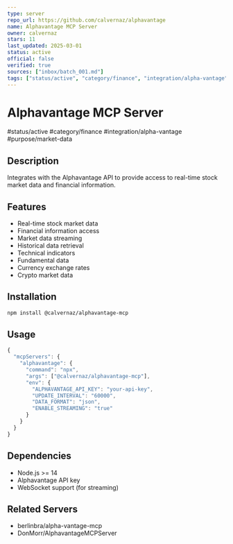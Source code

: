 ```yaml
--- 
type: server
repo_url: https://github.com/calvernaz/alphavantage
name: Alphavantage MCP Server
owner: calvernaz
stars: 11
last_updated: 2025-03-01
status: active
official: false
verified: true
sources: ["inbox/batch_001.md"]
tags: ["status/active", "category/finance", "integration/alpha-vantage", "purpose/market-data"]
---
```


# Alphavantage MCP Server

#status/active #category/finance #integration/alpha-vantage #purpose/market-data

## Description

Integrates with the Alphavantage API to provide access to real-time stock market data and financial information.

## Features

- Real-time stock market data
- Financial information access
- Market data streaming
- Historical data retrieval
- Technical indicators
- Fundamental data
- Currency exchange rates
- Crypto market data

## Installation

```bash
npm install @calvernaz/alphavantage-mcp
```

## Usage

```javascript
{
  "mcpServers": {
    "alphavantage": {
      "command": "npx",
      "args": ["@calvernaz/alphavantage-mcp"],
      "env": {
        "ALPHAVANTAGE_API_KEY": "your-api-key",
        "UPDATE_INTERVAL": "60000",
        "DATA_FORMAT": "json",
        "ENABLE_STREAMING": "true"
      }
    }
  }
}
```

## Dependencies

- Node.js >= 14
- Alphavantage API key
- WebSocket support (for streaming)

## Related Servers

- berlinbra/alpha-vantage-mcp
- DonMorr/AlphavantageMCPServer